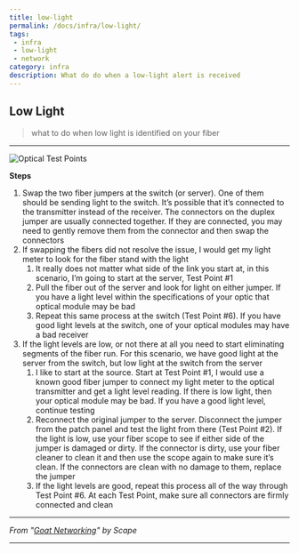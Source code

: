 ```yaml
---
title: low-light
permalink: /docs/infra/low-light/
tags: 
 - infra
 - low-light
 - network
category: infra
description: What do do when a low-light alert is received  
---
```


## Low Light

> what to do when low light is identified on your fiber  

---

![Optical Test Points](https://101101.github.io/kb/assets/img/optical-test-points.png)  

**Steps**  
  1. Swap the two fiber jumpers at the switch (or server). One of them should be sending light to the switch. It’s possible that it’s connected to the transmitter instead of the receiver. The connectors on the duplex jumper are usually connected together. If they are connected, you may need to gently remove them from the connector and then swap the connectors  
  1. If swapping the fibers did not resolve the issue, I would get my light meter to look for the fiber stand with the light  
     1. It really does not matter what side of the link you start at, in this scenario, I’m going to start at the server, Test Point #1  
     1. Pull the fiber out of the server and look for light on either jumper. If you have a light level within the specifications of your optic that optical module may be bad  
     1. Repeat this same process at the switch (Test Point #6). If you have good light levels at the switch, one of your optical modules may have a bad receiver
  1. If the light levels are low, or not there at all you need to start eliminating segments of the fiber run. For this scenario, we have good light at the server from the switch, but low light at the switch from the server  
     1. I like to start at the source. Start at Test Point #1, I would use a known good fiber jumper to connect my light meter to the optical transmitter and get a light level reading. If there is low light, then your optical module may be bad. If you have a good light level, continue testing  
     1. Reconnect the original jumper to the server. Disconnect the jumper from the patch panel and test the light from there (Test Point #2). If the light is low, use your fiber scope to see if either side of the jumper is damaged or dirty. If the connector is dirty, use your fiber cleaner to clean it and then use the scope again to make sure it’s clean. If the connectors are clean with no damage to them, replace the jumper  
     1. If the light levels are good, repeat this process all of the way through Test Point #6. At each Test Point, make sure all connectors are firmly connected and clean  

---

*From "[Goat Networking](https://goatnetworking.com/blog/test-points-when-troubleshooting-an-optical-connection-on-the-lan)" by Scape*

---
